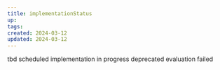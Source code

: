 ```yaml
---
title: implementationStatus
up: 
tags: 
created: 2024-03-12
updated: 2024-03-12
---
```

tbd
scheduled
implementation in progress
deprecated
evaluation failed